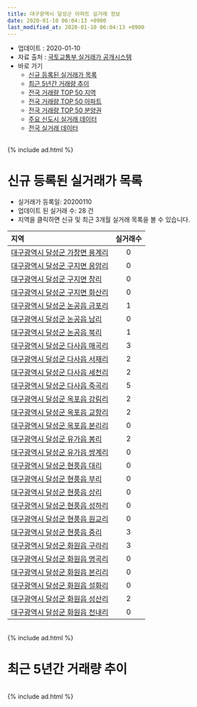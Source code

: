 ```yaml
---
title: 대구광역시 달성군 아파트 실거래 정보
date: 2020-01-10 06:04:13 +0900
last_modified_at: 2020-01-10 06:04:13 +0900
---
```


* 업데이트 : 2020-01-10
* 자료 출처 : [국토교통부 실거래가 공개시스템](http://rt.molit.go.kr)
* 바로 가기
    * [신규 등록된 실거래가 목록](#신규-등록된-실거래가-목록)
    * [최근 5년간 거래량 추이](#최근-5년간-거래량-추이)
    * [전국 거래량 TOP 50 지역](https://inasie.github.io/apt-trade-info/최근-3개월-전국에서-가장-거래가-많이-발생한-지역)
    * [전국 거래량 TOP 50 아파트](https://inasie.github.io/apt-trade-info/최근-3개월-전국에서-가장-거래가-많이-발생한-아파트)
    * [전국 거래량 TOP 50 분양권](https://inasie.github.io/apt-trade-info/최근-3개월-전국에서-가장-거래가-많이-발생한-분양권)
    * [주요 신도시 실거래 데이터](https://inasie.github.io/apt-trade-info/주요-신도시)
    * [전국 실거래 데이터](https://inasie.github.io/apt-trade-info/전국)

<br>
{% include ad.html %}
<br>

# 신규 등록된 실거래가 목록
* 실거래가 등록일: 20200110
* 업데이트 된 실거래 수: 28 건
* 지역을 클릭하면 신규 및 최근 3개월 실거래 목록을 볼 수 있습니다.


|지역|실거래수|
|:---|:---:|
|[대구광역시 달성군 가창면 용계리](https://inasie.github.io/apt-trade-info/대구광역시-달성군-가창면-용계리)|0|
|[대구광역시 달성군 구지면 응암리](https://inasie.github.io/apt-trade-info/대구광역시-달성군-구지면-응암리)|0|
|[대구광역시 달성군 구지면 창리](https://inasie.github.io/apt-trade-info/대구광역시-달성군-구지면-창리)|0|
|[대구광역시 달성군 구지면 화산리](https://inasie.github.io/apt-trade-info/대구광역시-달성군-구지면-화산리)|0|
|[대구광역시 달성군 논공읍 금포리](https://inasie.github.io/apt-trade-info/대구광역시-달성군-논공읍-금포리)|1|
|[대구광역시 달성군 논공읍 남리](https://inasie.github.io/apt-trade-info/대구광역시-달성군-논공읍-남리)|0|
|[대구광역시 달성군 논공읍 북리](https://inasie.github.io/apt-trade-info/대구광역시-달성군-논공읍-북리)|1|
|[대구광역시 달성군 다사읍 매곡리](https://inasie.github.io/apt-trade-info/대구광역시-달성군-다사읍-매곡리)|3|
|[대구광역시 달성군 다사읍 서재리](https://inasie.github.io/apt-trade-info/대구광역시-달성군-다사읍-서재리)|2|
|[대구광역시 달성군 다사읍 세천리](https://inasie.github.io/apt-trade-info/대구광역시-달성군-다사읍-세천리)|2|
|[대구광역시 달성군 다사읍 죽곡리](https://inasie.github.io/apt-trade-info/대구광역시-달성군-다사읍-죽곡리)|5|
|[대구광역시 달성군 옥포읍 강림리](https://inasie.github.io/apt-trade-info/대구광역시-달성군-옥포읍-강림리)|2|
|[대구광역시 달성군 옥포읍 교항리](https://inasie.github.io/apt-trade-info/대구광역시-달성군-옥포읍-교항리)|2|
|[대구광역시 달성군 옥포읍 본리리](https://inasie.github.io/apt-trade-info/대구광역시-달성군-옥포읍-본리리)|0|
|[대구광역시 달성군 유가읍 봉리](https://inasie.github.io/apt-trade-info/대구광역시-달성군-유가읍-봉리)|2|
|[대구광역시 달성군 유가읍 쌍계리](https://inasie.github.io/apt-trade-info/대구광역시-달성군-유가읍-쌍계리)|0|
|[대구광역시 달성군 현풍읍 대리](https://inasie.github.io/apt-trade-info/대구광역시-달성군-현풍읍-대리)|0|
|[대구광역시 달성군 현풍읍 부리](https://inasie.github.io/apt-trade-info/대구광역시-달성군-현풍읍-부리)|0|
|[대구광역시 달성군 현풍읍 상리](https://inasie.github.io/apt-trade-info/대구광역시-달성군-현풍읍-상리)|0|
|[대구광역시 달성군 현풍읍 성하리](https://inasie.github.io/apt-trade-info/대구광역시-달성군-현풍읍-성하리)|0|
|[대구광역시 달성군 현풍읍 원교리](https://inasie.github.io/apt-trade-info/대구광역시-달성군-현풍읍-원교리)|0|
|[대구광역시 달성군 현풍읍 중리](https://inasie.github.io/apt-trade-info/대구광역시-달성군-현풍읍-중리)|3|
|[대구광역시 달성군 화원읍 구라리](https://inasie.github.io/apt-trade-info/대구광역시-달성군-화원읍-구라리)|3|
|[대구광역시 달성군 화원읍 명곡리](https://inasie.github.io/apt-trade-info/대구광역시-달성군-화원읍-명곡리)|0|
|[대구광역시 달성군 화원읍 본리리](https://inasie.github.io/apt-trade-info/대구광역시-달성군-화원읍-본리리)|0|
|[대구광역시 달성군 화원읍 설화리](https://inasie.github.io/apt-trade-info/대구광역시-달성군-화원읍-설화리)|0|
|[대구광역시 달성군 화원읍 성산리](https://inasie.github.io/apt-trade-info/대구광역시-달성군-화원읍-성산리)|2|
|[대구광역시 달성군 화원읍 천내리](https://inasie.github.io/apt-trade-info/대구광역시-달성군-화원읍-천내리)|0|


<br>
{% include ad.html %}
<br>

# 최근 5년간 거래량 추이


<div style="width:100%;">
    <canvas id="deal_progress" height="200"></canvas>
</div>

<script>
new Chart(document.getElementById("deal_progress"), {
    type: 'line',
    data: {
        labels: ['201501','201502','201503','201504','201505','201506','201507','201508','201509','201510','201511','201512','201601','201602','201603','201604','201605','201606','201607','201608','201609','201610','201611','201612','201701','201702','201703','201704','201705','201706','201707','201708','201709','201710','201711','201712','201801','201802','201803','201804','201805','201806','201807','201808','201809','201810','201811','201812','201901','201902','201903','201904','201905','201906','201907','201908','201909','201910','201911','201912','202001'],
        datasets: [{
            label: '매매',
            pointRadius: 1,
            data: [233, 200, 392, 338, 256, 284, 295, 220, 185, 249, 130, 122, 70, 80, 124, 166, 129, 144, 150, 176, 208, 288, 180, 142, 146, 202, 223, 225, 259, 306, 374, 464, 350, 305, 304, 309, 368, 315, 414, 285, 290, 370, 241, 343, 389, 381, 328, 271, 269, 302, 360, 281, 444, 471, 555, 416, 305, 506, 451, 375, 23],
            borderColor: "rgba(255, 201, 14, 1)",
            backgroundColor: "rgba(255, 201, 14, 0.5)",
            fill: false,
            lineTension: 0
        },{
            label: '전월세',
            pointRadius: 1,
            data: [153, 138, 178, 169, 161, 150, 181, 153, 116, 171, 194, 228, 256, 251, 393, 370, 253, 258, 287, 359, 298, 351, 277, 265, 268, 355, 413, 316, 405, 302, 362, 379, 351, 404, 385, 337, 341, 271, 345, 258, 337, 271, 265, 298, 248, 306, 255, 285, 348, 336, 461, 357, 625, 407, 327, 252, 375, 689, 336, 472, 28],
            borderColor: "rgba(0, 141, 185, 1)",
            backgroundColor: "rgba(0, 141, 185, 0.5)",
            fill: false,
            lineTension: 0
        }
        ]
    },
    options: {
        responsive: true,
        title: {
            display: false
        },
        tooltips: {
            mode: 'index',
            intersect: false
        },
        hover: {
            mode: 'nearest',
            intersect: true
        },
        scales: {
            xAxes: [{
                display: true,
                scaleLabel: {
                    display: true,
                    labelString: '년/월'
                }
            }],
            yAxes: [{
                display: true,
                ticks: {
                    suggestedMin: 0,
                },
                scaleLabel: {
                    display: true,
                    labelString: '실거래 수'
                }
            }]
        }
    }
});

</script>


<br>
{% include ad.html %}
<br>

